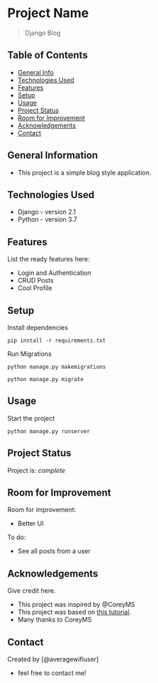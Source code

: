 # Project Name
> Django Blog

## Table of Contents
* [General Info](#general-information)
* [Technologies Used](#technologies-used)
* [Features](#features)
* [Setup](#setup)
* [Usage](#usage)
* [Project Status](#project-status)
* [Room for Improvement](#room-for-improvement)
* [Acknowledgements](#acknowledgements)
* [Contact](#contact)
<!-- * [License](#license) -->


## General Information
- This project is a simple blog style application.
<!-- You don't have to answer all the questions - just the ones relevant to your project. -->


## Technologies Used
- Django - version 2.1
- Python - version 3.7



## Features
List the ready features here:
- Login and Authentication
- CRUD Posts
- Cool Profile



## Setup
Install dependencies

`pip install -r requirements.txt`

Run Migrations

`python manage.py makemigrations`

`python manage.py migrate`



## Usage
Start the project

`python manage.py runserver`


## Project Status
Project is:  _complete_

## Room for Improvement

Room for improvement:
- Better UI


To do:
- See all posts from a user



## Acknowledgements
Give credit here.
- This project was inspired by @CoreyMS
- This project was based on [this tutorial](https://www.youtube.com/watch?v=UmljXZIypDc).
- Many thanks to CoreyMS

## Contact
Created by [@averagewifiuser]
- feel free to contact me!


